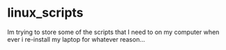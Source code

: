 # linux_scripts

Im trying to store some of the scripts that I need to on my computer when ever i re-install my laptop for whatever reason...
